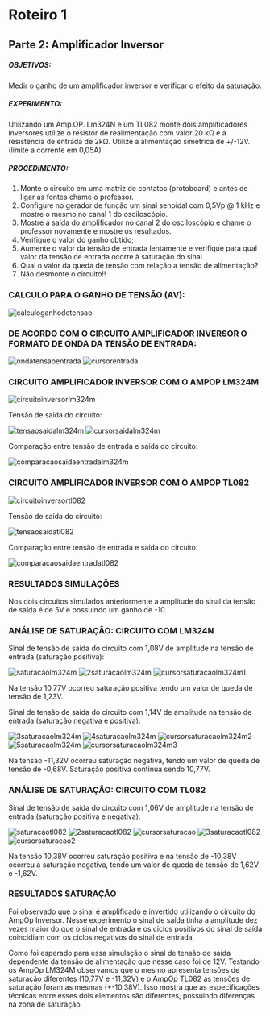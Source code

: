 # Roteiro 1

## Parte 2: Amplificador Inversor

##### OBJETIVOS:

Medir o ganho de um amplificador inversor e verificar o efeito da saturação.

##### EXPERIMENTO:

Utilizando um Amp.OP. Lm324N e um TL082 monte dois amplificadores inversores utilize o resistor de realimentação com valor 20 kΩ e a resistência de entrada de 2kΩ. Utilize a alimentação simétrica de +/-12V. (limite a corrente em 0,05A)

##### PROCEDIMENTO:

1. Monte o circuito em uma matriz de contatos (protoboard) e antes de ligar as fontes chame o professor.
2. Configure no gerador de função um sinal senoidal com 0,5Vp @ 1 kHz e mostre o mesmo no canal 1 do osciloscópio.
3. Mostre a saída do amplificador no canal 2 do osciloscópio e chame o professor novamente e mostre os resultados.
4. Verifique o valor do ganho obtido;
5. Aumente o valor da tensão de entrada lentamente e verifique para qual valor da tensão de entrada ocorre à saturação do sinal.
6. Qual o valor da queda de tensão com relação a tensão de alimentação?
7. Não desmonte o circuito!!

### CALCULO PARA O GANHO DE TENSÃO (AV):

![calculoganhodetensao](/resources/imagens/relatorio1/parte2/calculoganhodetensao.jpeg)

### DE ACORDO COM O CIRCUITO AMPLIFICADOR INVERSOR O FORMATO DE ONDA DA TENSÃO DE ENTRADA:

![ondatensaoentrada](/resources/imagens/relatorio1/parte2/ondatensaoentrada.png)
![cursorentrada](/resources/imagens/relatorio1/parte2/cursorentrada.png)

### CIRCUITO AMPLIFICADOR INVERSOR COM O AMPOP LM324M

![circuitoinversorlm324m](/resources/imagens/relatorio1/parte2/circuitoinversorlm324m.png)

Tensão de saída do circuito:

![tensaosaidalm324m](/resources/imagens/relatorio1/parte2/tensaosaidalm324m.png)
![cursorsaidalm324m](/resources/imagens/relatorio1/parte2/cursorsaidalm324m.png)

Comparação entre tensão de entrada e saída do circuito:

![comparacaosaidaentradalm324m](/resources/imagens/relatorio1/parte2/comparacaosaidaentradalm324m.png)

### CIRCUITO AMPLIFICADOR INVERSOR COM O AMPOP TL082

![circuitoinversortl082](/resources/imagens/relatorio1/parte2/circuitoinversortl082.png)

Tensão de saída do circuito:

![tensaosaidatl082](/resources/imagens/relatorio1/parte2/tensaosaidatl082.png)

Comparação entre tensão de entrada e saída do circuito:

![comparacaosaidaentradatl082](/resources/imagens/relatorio1/parte2/comparacaosaidaentradatl082.png)

### RESULTADOS SIMULAÇÕES

Nos dois circuitos simulados anteriormente a amplitude do sinal da tensão de saída é de 5V e possuindo um ganho de -10.

### ANÁLISE DE SATURAÇÃO: CIRCUITO COM LM324N

Sinal de tensão de saída do circuito com 1,08V de amplitude na tensão de entrada (saturação positiva):

![saturacaolm324m](/resources/imagens/relatorio1/parte2/saturacaolm324m.png)
![2saturacaolm324m](/resources/imagens/relatorio1/parte2/2saturacaolm324m.png)
![cursorsaturacaolm324m1](/resources/imagens/relatorio1/parte2/cursorsaturacaolm324m1-2.png)

Na tensão 10,77V ocorreu saturação positiva tendo um valor de queda de tensão de 1,23V.


Sinal de tensão de saída do circuito com 1,14V de amplitude na tensão de entrada (saturação negativa e positiva):

![3saturacaolm324m](/resources/imagens/relatorio1/parte2/3saturacaolm324m.png)
![4saturacaolm324m](/resources/imagens/relatorio1/parte2/4saturacaolm324m.png)
![cursorsaturacaolm324m2](/resources/imagens/relatorio1/parte2/cursorsaturacaolm324m1-2.png)
![5saturacaolm324m](/resources/imagens/relatorio1/parte2/5saturacaolm324m.png)
![cursorsaturacaolm324m3](/resources/imagens/relatorio1/parte2/cursorsaturacaolm324m3.png)

Na tensão -11,32V ocorreu saturação negativa, tendo um valor de queda de tensão de -0,68V. Saturação positiva continua sendo 10,77V.

### ANÁLISE DE SATURAÇÃO: CIRCUITO COM TL082

Sinal de tensão de saída do circuito com 1,06V de amplitude na tensão de entrada (saturação positiva e negativa):

![saturacaotl082](/resources/imagens/relatorio1/parte2/saturacaotl082.png)
![2saturacaotl082](/resources/imagens/relatorio1/parte2/2saturacaotl082.png)
![cursorsaturacao](/resources/imagens/relatorio1/parte2/cursorsaturacaotl082.png)
![3saturacaotl082](/resources/imagens/relatorio1/parte2/3saturacaotl082.png)
![cursorsaturacao2](/resources/imagens/relatorio1/parte2/cursorsaturacaotl082-2.png)

Na tensão 10,38V ocorreu saturação positiva e na tensão de -10,38V ocorreu a saturação negativa, tendo um valor de queda de tensão de 1,62V e -1,62V.

### RESULTADOS SATURAÇÃO

Foi observado que o sinal é amplificado e invertido utilizando o circuito do AmpOp Inversor. Nesse experimento o sinal de saída tinha a amplitude dez vezes maior do que o sinal de entrada e os ciclos positivos do sinal de saída coincidiam com os ciclos negativos do sinal de entrada.

Como foi esperado para essa simulação o sinal de tensão de saída dependente da tensão de alimentação que nesse caso foi de 12V. Testando os AmpOp LM324M observamos que o mesmo apresenta tensões de saturação diferentes (10,77V e -11,32V) e o AmpOp TL082 as tensões de saturação foram as mesmas (+-10,38V). Isso mostra que as especificações técnicas entre esses dois elementos são diferentes, possuindo diferenças na zona de saturação.
